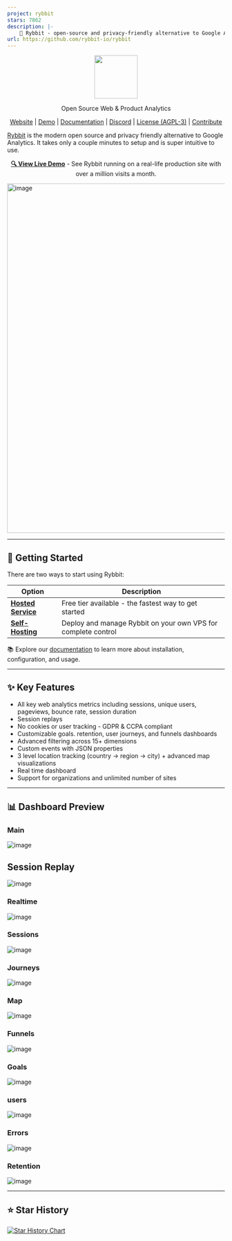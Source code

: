 ```yaml
---
project: rybbit
stars: 7862
description: |-
    🐸 Rybbit - open-source and privacy-friendly alternative to Google Analytics that is 10x more intuitive.
url: https://github.com/rybbit-io/rybbit
---
```


<p align="center">
  <img src="https://github.com/user-attachments/assets/be982e50-8d59-471c-9fb7-e8982658a608" height="100">
    <p align="center">Open Source Web & Product Analytics</p>

<p align="center">
    <a href="https://rybbit.io" target="_blank">Website</a> |
    <a href="https://demo.rybbit.io/1" target="_blank">Demo</a> |
    <a href="https://rybbit.io/docs" target="_blank">Documentation</a> |
    <a href="https://discord.gg/DEhGb4hYBj" target="_blank">Discord</a> |
    <a href="https://github.com/rybbit-io/rybbit?tab=AGPL-3.0-1-ov-file" target="_blank">License (AGPL-3)</a> |
    <a href="https://github.com/rybbit-io/rybbit/blob/master/CONTRIBUTE.md" target="_blank">Contribute</a>
</p>

<a href="https://rybbit.io/" target="_blank">Rybbit</a> is the modern open source and privacy friendly alternative to Google Analytics. It takes only a couple minutes to setup and is super intuitive to use.

<p align="center">
  <strong><a href="https://demo.rybbit.io/1">🔍 View Live Demo</a></strong> - See Rybbit running on a real-life production site with over a million visits a month.
</p>

<img width="1313" height="807" alt="image" src="https://github.com/user-attachments/assets/6e39e7cd-60ea-41a7-8add-ba6af624917e" />

<hr>

## 🚀 Getting Started

There are two ways to start using Rybbit:

| Option                                                  | Description                                                   |
| ------------------------------------------------------- | ------------------------------------------------------------- |
| **[Hosted Service](https://rybbit.io)**                 | Free tier available - the fastest way to get started          |
| **[Self-Hosting](https://rybbit.io/docs/self-hosting)** | Deploy and manage Rybbit on your own VPS for complete control |

📚 Explore our [documentation](https://rybbit.io/docs) to learn more about installation, configuration, and usage.

<hr>

## ✨ Key Features

- All key web analytics metrics including sessions, unique users, pageviews, bounce rate, session duration
- Session replays
- No cookies or user tracking - GDPR & CCPA compliant
- Customizable goals. retention, user journeys, and funnels dashboards
- Advanced filtering across 15+ dimensions
- Custom events with JSON properties
- 3 level location tracking (country -> region -> city) + advanced map visualizations
- Real time dashboard
- Support for organizations and unlimited number of sites

<hr>

## 📊 Dashboard Preview

### Main

![image](https://github.com/user-attachments/assets/9b0f75d5-1048-4ea3-95a6-22a6c70b5100)

## Session Replay

![image](https://github.com/user-attachments/assets/b06b689e-ae9a-44bf-81a5-44bce684c839)

### Realtime

![image](https://github.com/user-attachments/assets/fcaae1f3-0956-4d98-a2b8-d0bb096bcdff)

### Sessions

![image](https://github.com/user-attachments/assets/56230cfb-c88f-4274-869f-6853bf846338)

### Journeys

![image](https://github.com/user-attachments/assets/652d4011-3bef-49f7-acf7-d577c0aded8b)

### Map

![image](https://github.com/user-attachments/assets/0d331663-a290-4e3e-b97a-6793e6c4e412)

### Funnels

![image](https://github.com/user-attachments/assets/500e570c-5821-4c69-87f2-91cf1504e4b9)

### Goals

![image](https://github.com/user-attachments/assets/d337d39d-923d-4d80-8677-7921cc0bb916)

### users

![image](https://github.com/user-attachments/assets/4f92b5d0-cb43-4d72-a2e6-107a1eff3cf8)

### Errors

![image](https://github.com/user-attachments/assets/2ec82c13-4551-4f23-afee-e7d94059b221)

### Retention

![image](https://github.com/user-attachments/assets/9a193108-b928-464f-a7f3-ff2b8a572f05)

<hr>

## ⭐ Star History

[![Star History Chart](https://api.star-history.com/svg?repos=rybbit-io/rybbit&type=Date)](https://www.star-history.com/#rybbit-io/rybbit&Date)

